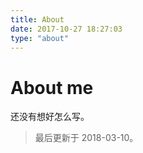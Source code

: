 ```yaml
---
title: About
date: 2017-10-27 18:27:03
type: "about"
---
```

# About me

还没有想好怎么写。

> 最后更新于 2018-03-10。
